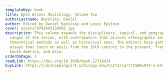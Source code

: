 ```yaml
---
templateKey: book
title: Open Access Musicology, Volume Two
authorLastname: Barolsky, Daniel
author: Edited by Daniel Barolsky and Louis Epstein
cover: assets/9781643150505.jpg
description: This volume expands the disciplinary, topical, and geographical
  ranges of the series, with contributors that discuss ethnographic and music
  theoretical methods as well as historical ones. The editors have gathered
  essays that touch on music from the 16th century to the present, from Europe,
  South America, and Asia.
orderOnPage: 3
readLink: https://doi.org/10.3998/mpub.12714424
buyLink: https://cdcshoppingcart.uchicago.edu/Cart2/Cart?ISBN=978-1-64315-049-9&PRESS=lever
---
```

